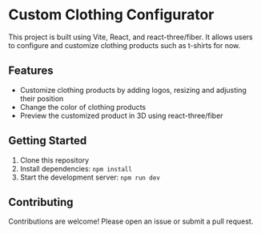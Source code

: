 # Custom Clothing Configurator

This project is built using Vite, React, and react-three/fiber. It allows users to configure and customize clothing products such as t-shirts for now.

## Features

- Customize clothing products by adding logos, resizing and adjusting their position
- Change the color of clothing products
- Preview the customized product in 3D using react-three/fiber

## Getting Started

1. Clone this repository
2. Install dependencies: `npm install`
3. Start the development server: `npm run dev`

## Contributing

Contributions are welcome! Please open an issue or submit a pull request.
